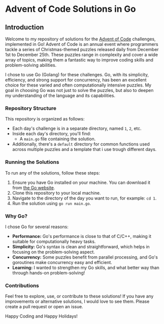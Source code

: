# Advent of Code Solutions in Go

## Introduction

Welcome to my repository of solutions for the [Advent of Code](https://adventofcode.com/) challenges, implemented in Go! Advent of Code is an annual event where programmers tackle a series of Christmas-themed puzzles released daily from December 1st to December 25th. These puzzles range in complexity and cover a wide array of topics, making them a fantastic way to improve coding skills and problem-solving abilities.

I chose to use Go (Golang) for these challenges. Go, with its simplicity, efficiency, and strong support for concurrency, has been an excellent choice for these varied and often computationally intensive puzzles. My goal in choosing Go was not just to solve the puzzles, but also to deepen my understanding of the language and its capabilities.

### Repository Structure

This repository is organized as follows:

- Each day's challenge is in a separate directory, named `1`, `2`, etc.
- Inside each day's directory, you'll find:
  - A `main.go` file containing the solution.
- Additionally, there's a `default` directory for common functions used across multiple puzzles and a template that i use trough different days.

### Running the Solutions

To run any of the solutions, follow these steps:

1. Ensure you have Go installed on your machine. You can download it from [the Go website](https://golang.org/dl/).
2. Clone this repository to your local machine.
3. Navigate to the directory of the day you want to run, for example: `cd 1`.
4. Run the solution using `go run main.go`.

### Why Go?

I chose Go for several reasons:

- **Performance:** Go's performance is close to that of C/C++, making it suitable for computationally heavy tasks.
- **Simplicity:** Go's syntax is clean and straightforward, which helps in focusing on the problem-solving aspect.
- **Concurrency:** Some puzzles benefit from parallel processing, and Go's goroutines make concurrency easy and efficient.
- **Learning:** I wanted to strengthen my Go skills, and what better way than through hands-on problem-solving!

### Contributions

Feel free to explore, use, or contribute to these solutions! If you have any improvements or alternative solutions, I would love to see them. Please create a pull request or open an issue.

Happy Coding and Happy Holidays!
